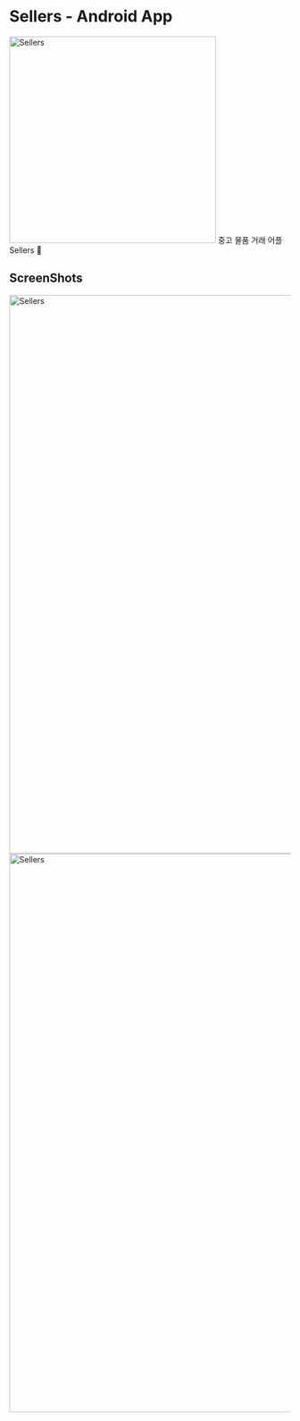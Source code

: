 # Sellers - Android App
<img width="370" alt="Sellers" src="https://user-images.githubusercontent.com/18653295/139094053-297e1c6f-d393-462e-b219-4e342644fdb6.jpg">  
중고 물품 거래 어플 Sellers 🤝  

## ScreenShots
<img width="1000" alt="Sellers" src="https://user-images.githubusercontent.com/18653295/143364780-d395ed91-8372-4253-a224-3e7b38853278.jpg">  
<img width="1000" alt="Sellers" src="https://user-images.githubusercontent.com/18653295/143364667-645274f1-365a-4783-92cb-cf8eb905c44a.png">  

